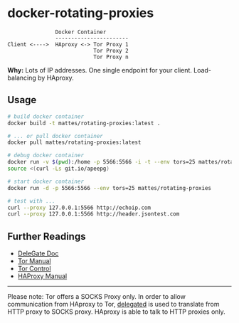 docker-rotating-proxies
=======================

```
               Docker Container
               -----------------------
Client <---->  HAproxy <-> Tor Proxy 1
                           Tor Proxy 2
                           Tor Proxy n
```

__Why:__ Lots of IP addresses. One single endpoint for your client.
Load-balancing by HAproxy.

Usage
-----

```bash
# build docker container
docker build -t mattes/rotating-proxies:latest .

# ... or pull docker container
docker pull mattes/rotating-proxies:latest

# debug docker container
docker run -v $(pwd):/home -p 5566:5566 -i -t --env tors=25 mattes/rotating-proxies /bin/bash
source <(curl -Ls git.io/apeepg)

# start docker container
docker run -d -p 5566:5566 --env tors=25 mattes/rotating-proxies

# test with ...
curl --proxy 127.0.0.1:5566 http://echoip.com
curl --proxy 127.0.0.1:5566 http://header.jsontest.com
```


Further Readings
----------------

 * [DeleGate Doc](http://www.delegate.org/delegate/Manual.htm)
 * [Tor Manual](https://www.torproject.org/docs/tor-manual.html.en)
 * [Tor Control](https://www.thesprawl.org/research/tor-control-protocol/)
 * [HAProxy Manual](http://cbonte.github.io/haproxy-dconv/configuration-1.5.html)

--------------

Please note: Tor offers a SOCKS Proxy only. In order to allow communication
from HAproxy to Tor, [delegated](http://www.delegate.org/delegate/) 
is used to translate from HTTP proxy to SOCKS proxy.
HAproxy is able to talk to HTTP proxies only.

